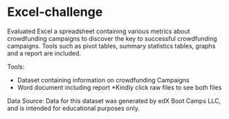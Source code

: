 # Excel-challenge
Evaluated Excel a spreadsheet containing various metrics about crowdfunding campaigns to discover the key to successful crowdfunding campaigns. Tools such as pivot tables, summary statistics tables, graphs and a report are included.

Tools:
- Dataset containing information on crowdfunding Campaigns
- Word document including report
*Kindly click raw files to see both files

Data Source: Data for this dataset was generated by edX Boot Camps LLC, and is intended for educational purposes only.



